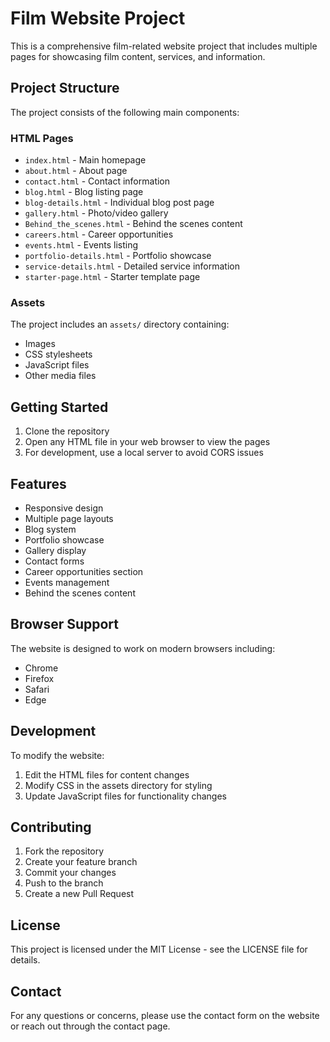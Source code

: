 # Film Website Project

This is a comprehensive film-related website project that includes multiple pages for showcasing film content, services, and information.

## Project Structure

The project consists of the following main components:

### HTML Pages

- `index.html` - Main homepage
- `about.html` - About page
- `contact.html` - Contact information
- `blog.html` - Blog listing page
- `blog-details.html` - Individual blog post page
- `gallery.html` - Photo/video gallery
- `Behind_the_scenes.html` - Behind the scenes content
- `careers.html` - Career opportunities
- `events.html` - Events listing
- `portfolio-details.html` - Portfolio showcase
- `service-details.html` - Detailed service information
- `starter-page.html` - Starter template page

### Assets

The project includes an `assets/` directory containing:

- Images
- CSS stylesheets
- JavaScript files
- Other media files

## Getting Started

1. Clone the repository
2. Open any HTML file in your web browser to view the pages
3. For development, use a local server to avoid CORS issues

## Features

- Responsive design
- Multiple page layouts
- Blog system
- Portfolio showcase
- Gallery display
- Contact forms
- Career opportunities section
- Events management
- Behind the scenes content

## Browser Support

The website is designed to work on modern browsers including:

- Chrome
- Firefox
- Safari
- Edge

## Development

To modify the website:

1. Edit the HTML files for content changes
2. Modify CSS in the assets directory for styling
3. Update JavaScript files for functionality changes

## Contributing

1. Fork the repository
2. Create your feature branch
3. Commit your changes
4. Push to the branch
5. Create a new Pull Request

## License

This project is licensed under the MIT License - see the LICENSE file for details.

## Contact

For any questions or concerns, please use the contact form on the website or reach out through the contact page.
